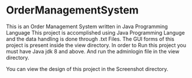 # OrderManagementSystem
This is an Order Management System written in Java Programming Language
This project is accomplished using Java Programming Languge and the data handling is done through .txt Files. The GUI forms of this project is present
inside the view directory. 
In order to Run this project you must have Java jdk 8 and above. And run the adminlogin file in the view directory.

You can view the design of this project in the Screenshot directory.
